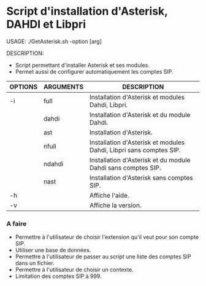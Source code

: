 # Script d'installation d'Asterisk, DAHDI et Libpri

USAGE:  ./GetAsterisk.sh -option [arg]

DESCRIPTION:
- Script permettant d'installer Asterisk et ses modules.
- Permet aussi de configurer automatiquement les comptes SIP.

| OPTIONS | ARGUMENTS | DESCRIPTION                                                        |   
| ---     | ---       | ---                                                                |
| -i      | full      | Installation d'Asterisk et modules Dahdi, Libpri.                  |
|         | dahdi     | Installation d'Asterisk et du module Dahdi.                        |
|         | ast       | Installation d'Asterisk.                                           |
|         | nfull     | Installation d'Asterisk et modules Dahdi, Libpri sans comptes SIP. |
|         | ndahdi    | Installation d'Asterisk et du module Dahdi sans comptes SIP.       |
|         | nast      | Installation d'Asterisk sans comptes SIP.                          |
| -h      |           | Affiche l'aide.                                                    |
| -v      |           | Affiche la version.                                                |

### A faire
- Permettre à l'utilisateur de choisir l'extension qu'il veut pour son compte SIP.
- Utiliser une base de données.
- Permettre à l'utilisateur de passer au script une liste des comptes SIP dans un fichier.
- Permettre à l'utilisateur de choisir un contexte.
- Limitation des comptes SIP à 999.
